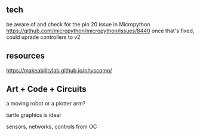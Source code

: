 ## tech

be aware of and check for the pin 20 issue in Micropython
https://github.com/micropython/micropython/issues/8440
once that's fixed, could uprade controllers to v2



## resources

https://makeabilitylab.github.io/physcomp/



## Art + Code + Circuits

a moving robot or a plotter arm?

turtle graphics is ideal

sensors, networks, controls from OC